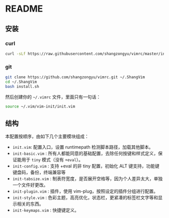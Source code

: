 # README

## 安装

### curl

```sh
curl -sLf https://raw.githubusercontent.com/shangzongyu/vimrc/master/install.sh | bash
```

### git

```sh
git clone https://github.com/shangzongyu/vimrc.git ~/.ShangVim
cd ~/.ShangVim
bash install.sh
```

然后创建你的 `~/.vimrc` 文件，里面只有一句话：

 ```sh
source ~/.vim/vim-init/init.vim
```

## 结构

本配置按顺序，由如下几个主要模块组成：

* `init.vim`: 配置入口，设置 runtimepath 检测脚本路径，加载其他脚本。
* `init-basic.vim` : 所有人都能同意的基础配置，去除任何按键和样式定义，保证能用于 `tiny` 模式（没有 `+eval`）。
* `init-config.vim` : 支持 +eval 的非 tiny 配置，初始化 ALT 键支持，功能键键盘码，备份，终端兼容等
* `init-tabsize.vim` : 制表符宽度，是否展开空格等，因为个人差异太大，单独一个文件好更改。
* `init-plugin.vim` : 插件，使用 vim-plug，按照设定的插件分组进行配置。
* `init-style.vim` : 色彩主题，高亮优化，状态栏，更紧凑的标签栏文字等和显示相关的东西。
* `init-keymaps.vim` : 快捷键定义。
